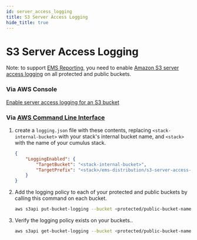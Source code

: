 ```yaml
---
id: server_access_logging
title: S3 Server Access Logging
hide_title: true
---
```


# S3 Server Access Logging

Note: to support [EMS Reporting](../features/ems_reporting), you need to enable [Amazon S3 server access logging][awslogging] on all protected and public buckets.


### Via AWS Console

[Enable server access logging for an S3 bucket][howtologging]

### Via [AWS Command Line Interface][cli]


1. create a `logging.json` file with these contents, replacing `<stack-internal-bucket>` with your stack's internal bucket name, and `<stack>` with the name of your cumulus stack.
	```json
	{
		"LoggingEnabled": {
			"TargetBucket": "<stack-internal-bucket>",
			"TargetPrefix": "<stack>/ems-distribution/s3-server-access-logs/"
		}
	}
	```
2. Add the logging policy to each of your protected and public buckets by calling this command on each bucket.

	```sh
	aws s3api put-bucket-logging --bucket <protected/public-bucket-name> --bucket-logging-status file://logging.json
	```
3. Verify the logging policy exists on your buckets..
	```sh
	aws s3api get-bucket-logging --bucket <protected/public-bucket-name>
	```

[cli]: https://aws.amazon.com/cli/ "Amazon command line interface"
[howtologging]: https://docs.aws.amazon.com/AmazonS3/latest/user-guide/server-access-logging.html "Amazon Console Instructions"
[awslogging]: https://docs.aws.amazon.com/AmazonS3/latest/dev/ServerLogs.html "Amazon S3 Server Access Logging"
